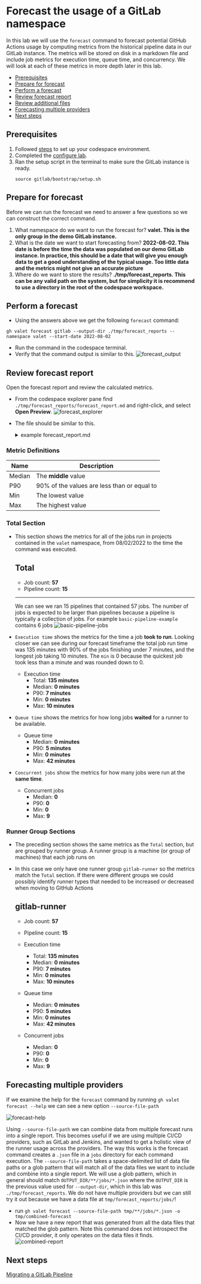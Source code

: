 # Forecast the usage of a GitLab namespace
In this lab we will use the `forecast` command to forecast potential GitHub Actions usage by computing metrics from the historical pipeline data in our GitLab instance.  The metrics will be stored on disk in a markdown file and include job metrics for execution time, queue time, and concurrency.  We will look at each of these metrics in more depth later in this lab.

- [Prerequisites](#prerequisites)
- [Prepare for forecast](#prepare-for-forecast)
- [Perform a forecast](#perform-a-forecast)
- [Review forecast report](#review-forecast-report)
- [Review additional files](#review-additional-files)
- [Forecasting multiple providers](#forecasting-multiple-providers)
- [Next steps](#next-steps)

## Prerequisites

1. Followed [steps](../gitlab#readme) to set up your codespace environment.
2. Completed the [configure lab](../gitlab/valet-configure-lab.md).
3. Ran the setup script in the terminal to make sure the GitLab instance is ready.
   ```
   source gitlab/bootstrap/setup.sh
   ```

## Prepare for forecast
Before we can run the forecast we need to answer a few questions so we can construct the correct command.
1) What namespace do we want to run the forecast for?  __valet. This is the only group in the demo GitLab instance.__
2) What is the date we want to start forecasting from?  __2022-08-02. This date is before the time the data was populated on our demo GitLab instance. In practice, this should be a date that will give you enough data to get a good understanding of the typical usage.  Too little data and the metrics might not give an accurate picture__
3) Where do we want to store the results? __./tmp/forecast_reports. This can be any valid path on the system, but for simplicity it is recommend to use a directory in the root of the codespace workspace.__

## Perform a forecast
- Using the answers above we get the following `forecast` command:
```
gh valet forecast gitlab --output-dir ./tmp/forecast_reports --namespace valet --start-date 2022-08-02
```
- Run the command in the codespace terminal.
- Verify that the command output is similar to this.
  ![forecast_output](https://user-images.githubusercontent.com/18723510/185232893-1ed46bca-f310-47dc-804c-40c13737f231.png)

## Review forecast report
Open the forecast report and review the calculated metrics. 
- From the codespace explorer pane find `./tmp/forecast_reports/forecast_report.md` and right-click, and select __Open Preview__.
  ![forecast_explorer](https://user-images.githubusercontent.com/18723510/185234641-948a551b-316f-4cce-9e7d-4c078ae11a04.png)
- The file should be similar to this.
  <details>
  <summary>example forecast_report.md</summary>
  
  # Forecast report for [GitLab](http://localhost/valet)

  - Valet version: **0.1.0.13432(03b5bc9370a8f0073c0cc1a4b25f6b81d0005c0f)**
  - Performed at: **8/17/22 at 20:00**
  - Date range: **2/8/22 - 8/17/22**

  ## Total

  - Job count: **57**
  - Pipeline count: **15**

  - Execution time

    - Total: **135 minutes**
    - Median: **0 minutes**
    - P90: **7 minutes**
    - Min: **0 minutes**
    - Max: **10 minutes**

  - Queue time

    - Median: **0 minutes**
    - P90: **5 minutes**
    - Min: **0 minutes**
    - Max: **42 minutes**

  - Concurrent jobs

    - Median: **0**
    - P90: **0**
    - Min: **0**
    - Max: **9**

  ---

  ## gitlab-runner

  - Job count: **57**
  - Pipeline count: **15**

  - Execution time

    - Total: **135 minutes**
    - Median: **0 minutes**
    - P90: **7 minutes**
    - Min: **0 minutes**
    - Max: **10 minutes**

  - Queue time

    - Median: **0 minutes**
    - P90: **5 minutes**
    - Min: **0 minutes**
    - Max: **42 minutes**

  - Concurrent jobs

    - Median: **0**
    - P90: **0**
    - Min: **0**
    - Max: **9**

  > Note: Concurrent jobs are calculated by using a sliding window of 1m 0s.
   
  </details>
  
### Metric Definitions
|  Name | Description |
| ----- | ----------- |
| Median | The __middle__ value |
| P90 | 90% of the values are less than or equal to |
| Min | The lowest value |
| Max | The highest value |
   
### Total Section
- This section shows the metrics for all of the jobs run in projects contained in the `valet` namespace, from 08/02/2022 to the time the command was executed. 
   ## Total

   - Job count: **57**
   - Pipeline count: **15**
   ---
  We can see we ran 15 pipelines that contained 57 jobs.  The number of jobs is expected to be larger than pipelines because a pipeline is typically a collection of jobs. For example `basic-pipeline-example` contains 6 jobs
  ![basic-pipeline-jobs](https://user-images.githubusercontent.com/18723510/185423928-ec1b13b5-01fc-4e48-bbe5-0a77be7cecea.png)

-  `Execution time` shows the metrics for the time a job __took to run__. Looking closer we can see during our forecast timeframe the total job run time was 135 minutes with 90% of the jobs finishing under 7 minutes, and the longest job taking 10 minutes.  The `min` is 0 because the quickest job took less than a minute and was rounded down to 0.
     - Execution time
       - Total: **135 minutes**
       - Median: **0 minutes**
       - P90: **7 minutes**
       - Min: **0 minutes**
       - Max: **10 minutes**
    
- `Queue time` shows the metrics for how long jobs __waited__ for a runner to be available.  
     - Queue time
       - Median: **0 minutes**
       - P90: **5 minutes**
       - Min: **0 minutes**
       - Max: **42 minutes**
- `Concurrent jobs` show the metrics for how many jobs were run at the __same time__.
     - Concurrent jobs
       - Median: **0**
       - P90: **0**
       - Min: **0**
       - Max: **9**
### Runner Group Sections
- The preceding section shows the same metrics as the `Total` section, but are grouped by runner group. A runner group is a machine (or group of machines) that each job runs on
- In this case we only have one runner group `gitlab-runner` so the metrics match the `Total` section. If there were different groups we could possibly identify runner types that needed to be increased or decreased when moving to GitHub Actions
  ## gitlab-runner

   - Job count: **57**
   - Pipeline count: **15**

   - Execution time
     - Total: **135 minutes**
     - Median: **0 minutes**
     - P90: **7 minutes**
     - Min: **0 minutes**
     - Max: **10 minutes**

   - Queue time
     - Median: **0 minutes**
     - P90: **5 minutes**
     - Min: **0 minutes**
     - Max: **42 minutes**

   - Concurrent jobs
     - Median: **0**
     - P90: **0**
     - Min: **0**
     - Max: **9**

## Forecasting multiple providers
If we examine the help for the `forecast` command by running `gh valet forecast --help` we can see a new option `--source-file-path`

![forecast-help](https://user-images.githubusercontent.com/18723510/185643813-8a56710a-b5e6-4f62-a073-67d548cade1c.png)

Using `--source-file-path` we can combine data from multiple forecast runs into a single report.  This becomes useful if we are using multiple CI/CD providers, such as GitLab and Jenkins, and wanted to get a holistic view of the runner usage across the providers.  The way this works is the forecast command creates a `.json` file in a `jobs` directory for each command execution.  The `--source-file-path` takes a space-delimited list of data file paths or a glob pattern that will match all of the data files we want to include and combine into a single report. We will use a glob pattern, which in general should match `OUTPUT_DIR/**/jobs/*.json` where the `OUTPUT_DIR` is the previous value used for `--output-dir`, which in this lab was `./tmp/forecast_reports`. We do not have multiple providers but we can still try it out because we have a data file at `tmp/forecast_reports/jobs/`!
- run `gh valet forecast --source-file-path tmp/**/jobs/*.json -o tmp/combined-forecast`
- Now we have a new report that was generated from all the data files that matched the glob pattern. Note this command does not introspect the CI/CD provider, it only operates on the data files it finds.  
![combined-report](https://user-images.githubusercontent.com/18723510/185647504-ada354ed-4ac7-4d43-b2d5-e5f9cd1656dd.png)

## Next steps
[Migrating a GitLab Pipeline](../jenkins/6-migrate.md)
